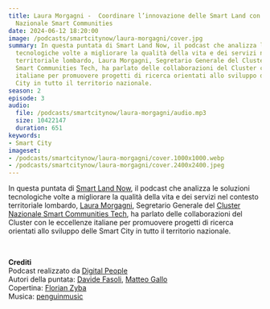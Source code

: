 ```yaml
---
title: Laura Morgagni -  Coordinare l’innovazione delle Smart Land con il Cluster
  Nazionale Smart Communities
date: 2024-06-12 18:20:00
image: /podcasts/smartcitynow/laura-morgagni/cover.jpg
summary: In questa puntata di Smart Land Now, il podcast che analizza le soluzioni
  tecnologiche volte a migliorare la qualità della vita e dei servizi nel contesto
  territoriale lombardo, Laura Morgagni, Segretario Generale del Cluster Nazionale
  Smart Communities Tech, ha parlato delle collaborazioni del Cluster con le eccellenze
  italiane per promuovere progetti di ricerca orientati allo sviluppo delle Smart
  City in tutto il territorio nazionale.
season: 2
episode: 3
audio:
  file: /podcasts/smartcitynow/laura-morgagni/audio.mp3
  size: 10422147
  duration: 651
keywords:
- Smart City
imageset:
- /podcasts/smartcitynow/laura-morgagni/cover.1000x1000.webp
- /podcasts/smartcitynow/laura-morgagni/cover.2400x2400.jpeg
---
```


In questa puntata di [Smart Land Now](https://www.smartcitynow.it/), il podcast che analizza le soluzioni tecnologiche volte a migliorare la qualità della vita e dei servizi nel contesto territoriale lombardo, [Laura Morgagni](https://www.linkedin.com/in/laura-morgagni/), Segretario Generale del [Cluster Nazionale Smart Communities Tech](https://www.smartcommunitiestech.it/), ha parlato delle collaborazioni del Cluster con le eccellenze italiane per promuovere progetti di ricerca orientati allo sviluppo delle Smart City in tutto il territorio nazionale.

<br>

**Crediti**<br>
Podcast realizzato da [Digital People](https://w3id.org/digitalpeople)<br>
Autori della puntata: [Davide Fasoli](https://www.linkedin.com/in/davide-fasoli-2b3246179/), [Matteo Gallo](https://www.linkedin.com/in/matteo-gallo-4a5ab31a8/)<br>
Copertina: [Florian Zyba](https://www.linkedin.com/in/florian-zyba/)<br>
Musica: [penguinmusic](https://pixabay.com/users/penguinmusic-24940186/)